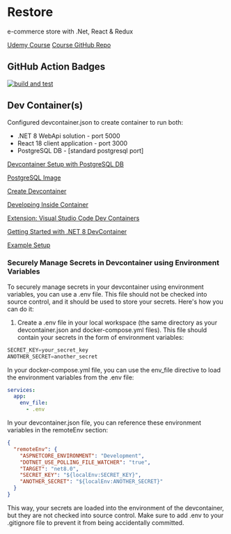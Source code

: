 # Restore

e-commerce store with .Net, React &amp; Redux

[Udemy Course](https://www.udemy.com/course/learn-to-build-an-e-commerce-store-with-dotnet-react-redux/)
[Course GitHub Repo](https://github.com/TryCatchLearn/Restore)

## GitHub Action Badges

[![build and test](https://github.com/John-Cassidy/Restore/actions/workflows/build-and-test.yaml/badge.svg)](https://github.com/John-Cassidy/Restore/actions/workflows/build-and-test.yaml)

## Dev Container(s)

Configured devcontainer.json to create container to run both:

- .NET 8 WebApi solution - port 5000
- React 18 client application - port 3000
- PostgreSQL DB - [standard postgresql port]

[Devcontainer Setup with PostgreSQL DB](https://github.com/devcontainers/templates/tree/main/src/dotnet-postgres)

[PostgreSQL Image](https://hub.docker.com/_/postgres)

[Create Devcontainer](https://code.visualstudio.com/docs/devcontainers/create-dev-container)

[Developing Inside Container](https://code.visualstudio.com/docs/devcontainers/containers)

[Extension: Visual Studio Code Dev Containers](https://marketplace.visualstudio.com/items?itemName=ms-vscode-remote.remote-containers)

[Getting Started with .NET 8 DevContainer](https://betterprogramming.pub/getting-started-with-net-8-seamless-setup-with-devcontainers-13851ee20f4e)

[Example Setup](https://dev.to/this-is-learning/set-up-github-codespaces-for-a-net-8-application-5999)

### Securely Manage Secrets in Devcontainer using Environment Variables

To securely manage secrets in your devcontainer using environment variables, you can use a .env file. This file should not be checked into source control, and it should be used to store your secrets. Here's how you can do it:

1. Create a .env file in your local workspace (the same directory as your devcontainer.json and docker-compose.yml files). This file should contain your secrets in the form of environment variables:

```powershell
SECRET_KEY=your_secret_key
ANOTHER_SECRET=another_secret
```

In your docker-compose.yml file, you can use the env_file directive to load the environment variables from the .env file:

```yml
services:
  app:
    env_file:
      - .env
```

In your devcontainer.json file, you can reference these environment variables in the remoteEnv section:

```json
{
  "remoteEnv": {
    "ASPNETCORE_ENVIRONMENT": "Development",
    "DOTNET_USE_POLLING_FILE_WATCHER": "true",
    "TARGET": "net8.0",
    "SECRET_KEY": "${localEnv:SECRET_KEY}",
    "ANOTHER_SECRET": "${localEnv:ANOTHER_SECRET}"
  }
}
```

This way, your secrets are loaded into the environment of the devcontainer, but they are not checked into source control. Make sure to add .env to your .gitignore file to prevent it from being accidentally committed.
